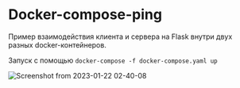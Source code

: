 # Docker-compose-ping

Пример взаимодействия клиента и сервера на Flask внутри двух разных docker-контейнеров. 

Запуск с помощью ```docker-compose -f docker-compose.yaml up```

![Screenshot from 2023-01-22 02-40-08](https://user-images.githubusercontent.com/34653515/213894305-4e79df63-a1c4-415d-a332-80f7c2234640.png)
